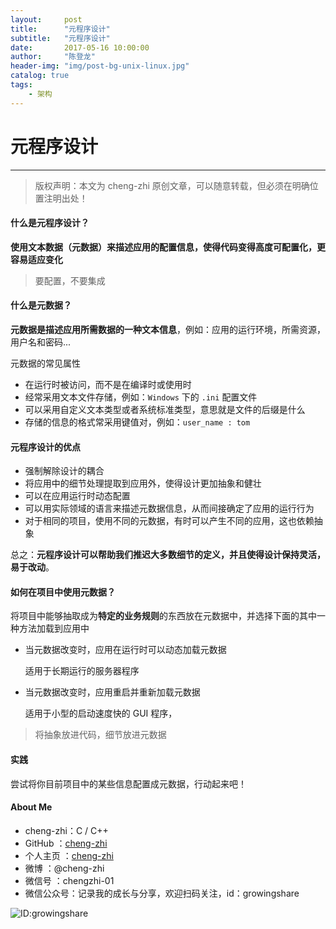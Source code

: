 ```yaml
---
layout:     post
title:      "元程序设计"
subtitle:   "元程序设计"
date:       2017-05-16 10:00:00
author:     "陈登龙"
header-img: "img/post-bg-unix-linux.jpg"
catalog: true
tags:
    - 架构
---
```


# 元程序设计
***
> 版权声明：本文为 cheng-zhi 原创文章，可以随意转载，但必须在明确位置注明出处！ 

#### 什么是元程序设计？

**使用文本数据（元数据）来描述应用的配置信息，使得代码变得高度可配置化，更容易适应变化**


> 要配置，不要集成


#### 什么是元数据？

**元数据是描述应用所需数据的一种文本信息**，例如：应用的运行环境，所需资源，用户名和密码...

元数据的常见属性
- 在运行时被访问，而不是在编译时或使用时
- 经常采用文本文件存储，例如：`Windows` 下的 `.ini` 配置文件
- 可以采用自定义文本类型或者系统标准类型，意思就是文件的后缀是什么
- 存储的信息的格式常采用键值对，例如：`user_name : tom`


#### 元程序设计的优点

- 强制解除设计的耦合
- 将应用中的细节处理提取到应用外，使得设计更加抽象和健壮
- 可以在应用运行时动态配置
- 可以用实际领域的语言来描述元数据信息，从而间接确定了应用的运行行为
- 对于相同的项目，使用不同的元数据，有时可以产生不同的应用，这也依赖抽象

总之：**元程序设计可以帮助我们推迟大多数细节的定义，并且使得设计保持灵活，易于改动**。


#### 如何在项目中使用元数据？

将项目中能够抽取成为**特定的业务规则**的东西放在元数据中，并选择下面的其中一种方法加载到应用中

- 当元数据改变时，应用在运行时可以动态加载元数据
	
	适用于长期运行的服务器程序

- 当元数据改变时，应用重启并重新加载元数据

	适用于小型的启动速度快的 GUI 程序，


> 将抽象放进代码，细节放进元数据

#### 实践
尝试将你目前项目中的某些信息配置成元数据，行动起来吧！


#### About Me
- cheng-zhi：C / C++
- GitHub   ：[cheng-zhi](https://github.com/cheng-zhi)
- 个人主页 ：[cheng-zhi](https://cheng-zhi.github.io/)
- 微博     ：@cheng-zhi
- 微信号   ：chengzhi-01
- 微信公众号：记录我的成长与分享，欢迎扫码关注，id：growingshare

![ID:growingshare](https://cheng-zhi.github.io/img/wechart.jpg)

